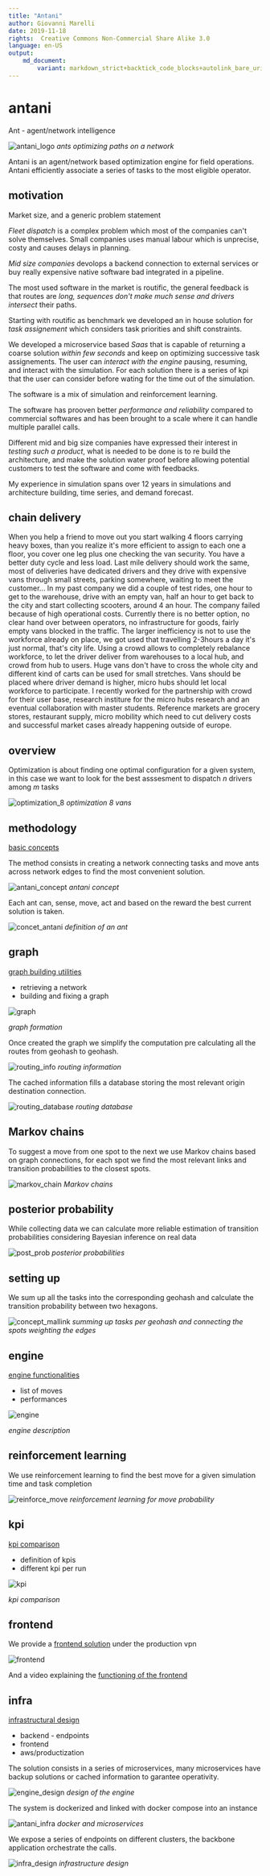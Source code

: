 ```yaml
---
title: "Antani"
author: Giovanni Marelli
date: 2019-11-18
rights:  Creative Commons Non-Commercial Share Alike 3.0
language: en-US
output: 
	md_document:
		variant: markdown_strict+backtick_code_blocks+autolink_bare_uris+markdown_github
---
```


# antani

Ant - agent/network intelligence 

![antani_logo](../f/f_ops/antani_logo.svg "antani logo")
_ants optimizing paths on a network_

Antani is an agent/network based optimization engine for field operations. Antani efficiently associate a series of tasks to the most eligible operator.

## motivation

Market size, and a generic problem statement

*Fleet dispatch* is a complex problem which most of the companies can't solve themselves. Small companies uses manual labour which is unprecise, costy and causes delays in planning.

*Mid size companies* devolops a backend connection to external services or buy really expensive native software bad integrated in a pipeline. 

The most used software in the market is routific, the general feedback is that routes are *long, sequences don't make much sense and drivers intersect* their paths.

Starting with routific as benchmark we developed an in house solution for *task assignement* which considers task priorities and shift constraints.

We developed a microservice based *Saas* that is capable of returning a coarse solution *within few seconds* and keep on optimizing successive task assignements. 
The user can *interact with the engine* pausing, resuming, and interact with the simulation. For each solution there is a series of kpi that the user can consider before wating for the time out of the simulation.

The software is a mix of simulation and reinforcement learning.

The software has prooven better *performance and reliability* compared to commercial softwares and has been brought to a scale where it can handle multiple parallel calls.

Different mid and big size companies have expressed their interest in *testing such a product*, what is needed to be done is to re build the architecture, and make the solution water proof before allowing potential customers to test the software and come with feedbacks.

My experience in simulation spans over 12 years in simulations and architecture building, time series, and demand forecast.

<!--
## potential customer
contact: flixbus, amazon, bliq, rideos, MOIA, WeShare
interested: tier, ree
possible pilot: fliit, dhl, deutsche bahn
potential: benfleetservices.com, mycleaner.com, Dr. Oetker / Durstexpress, IOKI,
-->

## chain delivery

When you help a friend to move out you start walking 4 floors carrying heavy boxes, than you realize it's more efficient to assign to each one a floor, you cover one leg plus one checking the van security. You have a better duty cycle and less load. 
Last mile delivery should work the same, most of deliveries have dedicated drivers and they drive with expensive vans through small streets, parking somewhere, waiting to meet the customer... 
In my past company we did a couple of test rides, one hour to get to the warehouse, drive with an empty van, half an hour to get back to the city and start collecting scooters, around 4 an hour. The company failed because of high operational costs.
Currently there is no better option, no clear hand over between operators, no infrastructure for goods, fairly empty vans blocked in the traffic. 
The larger inefficiency is not to use the workforce already on place, we got used that travelling 2-3hours a day it's just normal, that's city life. 
Using a crowd allows to completely rebalance workforce, to let the driver deliver from warehouses to a local hub, and crowd from hub to users. Huge vans don't have to cross the whole city and different kind of carts can be used for small stretches. 
Vans should be placed where driver demand is higher, micro hubs should let local workforce to participate. 
I recently worked for the partnership with crowd for their user base, research institure for the micro hubs research and an eventual collaboration with master students. 
Reference markets are grocery stores, restaurant supply, micro mobility which need to cut delivery costs and successful market cases already happening outside of europe.


## overview

Optimization is about finding one optimal configuration for a given system, in this case we want to look for the best asssesment to dispatch $n$ drivers among $m$ tasks

![optimization_8](../f/f_ops/vid_8.gif "opt_8")
_optimization 8 vans_

## methodology

[basic concepts](antani_concept.html)

The method consists in creating a network connecting tasks and move ants across network edges to find the most convenient solution.

![antani_concept](../f/f_ops/concept_antani.svg "antani concept")
_antani concept_

Each ant can, sense, move, act and based on the reward the best current solution is taken. 

![concet_antani](../f/f_ops/antani_concept.svg  "concept antani")
_definition of an ant_

## graph

[graph building utilities](geomadi_graph.html)

* retrieving a network
* building and fixing a graph

![graph](../f/f_ops/graph_detail.png "graph detail")

_graph formation_

Once created the graph we simplify the computation pre calculating all the routes from geohash to geohash. 

![routing_info](../f/f_ops/routing_info.svg "routing info")
_routing information_

The cached information fills a database storing the most relevant origin destination connection.

![routing_database](../f/f_ops/routing_database.svg "routing database")
_routing database_

## Markov chains

To suggest a move from one spot to the next we use Markov chains based on graph connections, for each spot we find the most relevant links and transition probabilities to the closest spots.

![markov_chain](../f/f_ops/markov_3.png "Markov chain")
_Markov chains_

## posterior probability

While collecting data we can calculate more reliable estimation of transition probabilities considering Bayesian inference on real data

![post_prob](../f/f_ops/post_prob.svg "posterior probabilities")
_posterior probabilities_

## setting up

We sum up all the tasks into the corresponding geohash and calculate the transition probability between two hexagons.

![concept_mallink](../f/f_ops/concept_mallink.svg "concept mallink")
_summing up tasks per geohash and connecting the spots weighting the edges_

## engine

[engine functionalities](mallink_engine.html) 

* list of moves
* performances

![engine](../f/f_ops/vid_phantom.gif "engine")

_engine description_

## reinforcement learning

We use reinforcement learning to find the best move for a given simulation time and task completion

![reinforce_move](../f/f_ops/reinforce_move.svg "reinforce move")
_reinforcement learning for move probability_


## kpi

[kpi comparison](antani_kpi.html)

* definition of kpis
* different kpi per run

![kpi](../f/f_ops/kpi_comparison.png "kpi comparison")

_kpi comparison_

## frontend

We provide a [frontend solution](http://localhost/antani_viz/) under the production vpn

![frontend](../f/f_ops/antani_frontend.png "antani frontend")

And a video explaining the [functioning of the frontend](http://localhost/antani_demo.mp4)

## infra

[infrastructural design](antani_infra.html) 

* backend - endpoints
* frontend
* aws/productization

The solution consists in a series of microservices, many microservices have backup solutions or cached information to garantee operativity.

![engine_design](../f/f_ops/engine_design.svg "engine design")
_design of the engine_

The system is dockerized and linked with docker compose into an instance

![antani_infra](../f/f_ops/antani_infra.svg "antani_infra")
_docker and microservices_

We expose a series of endpoints on different clusters, the backbone application orchestrate the calls.

![infra_design](../f/f_ops/infra_design.svg "infra design")
_infrastructure design_



